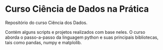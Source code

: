 # Curso Ciência de Dados na Prática
 Repositório do curso Ciência dos Dados. 
 
 Contém alguns scripts e projetos realizados com base neles. O curso aborda o passo-a-passo da linguagem python e suas principais bibliotecas, tais como pandas, numpy e matplolib.
 
